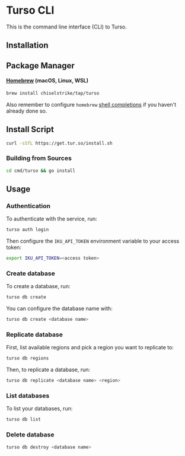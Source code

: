 # Turso CLI

This is the command line interface (CLI) to Turso.

## Installation

## Package Manager

#### [Homebrew](https://brew.sh) (macOS, Linux, WSL)

```bash
brew install chiselstrike/tap/turso
```

Also remember to configure `homebrew` [shell completions](https://docs.brew.sh/Shell-Completion) if you haven't already done so.

## Install Script

```bash
curl -sSfL https://get.tur.so/install.sh
```

### Building from Sources

```bash
cd cmd/turso && go install
```

## Usage

### Authentication

To authenticate with the service, run:

```bash
turso auth login
```

Then configure the `IKU_API_TOKEN` environment variable to your access token:

```bash
export IKU_API_TOKEN=<access token>
```

### Create database

To create a database, run:

```bash
turso db create
```

You can configure the database name with:

```bash
turso db create <database name>
```

### Replicate database

First, list available regions and pick a region you want to replicate to:

```bash
turso db regions
```

Then, to replicate a database, run:

```bash
turso db replicate <database name> <region>
```

### List databases

To list your databases, run:

```bash
turso db list
```

### Delete database

```bash
turso db destroy <database name>
```
